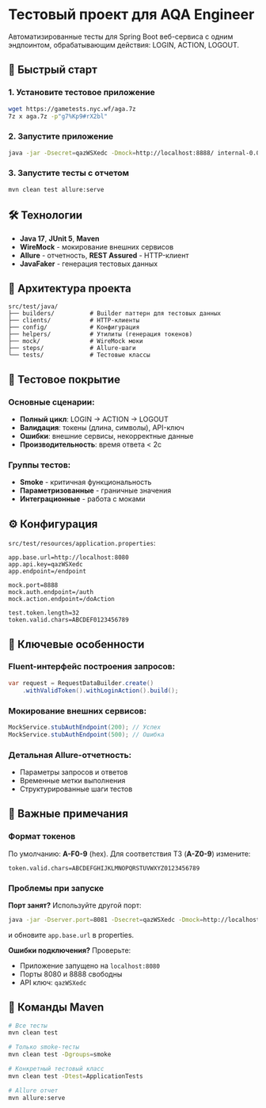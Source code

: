 # Тестовый проект для AQA Engineer
Автоматизированные тесты для Spring Boot веб-сервиса с одним эндпоинтом, обрабатывающим действия: LOGIN, ACTION, LOGOUT.

## 🚀 Быстрый старт

### 1. Установите тестовое приложение
```bash
wget https://gametests.nyc.wf/aga.7z
7z x aga.7z -p"g7%Kp9#rX2bl"
```

### 2. Запустите приложение
```bash
java -jar -Dsecret=qazWSXedc -Dmock=http://localhost:8888/ internal-0.0.1-SNAPSHOT.jar
```

### 3. Запустите тесты с отчетом
```bash
mvn clean test allure:serve
```

## 🛠 Технологии

- **Java 17**, **JUnit 5**, **Maven**
- **WireMock** - мокирование внешних сервисов
- **Allure** - отчетность, **REST Assured** - HTTP-клиент
- **JavaFaker** - генерация тестовых данных

## 📁 Архитектура проекта

```
src/test/java/
├── builders/          # Builder паттерн для тестовых данных
├── clients/           # HTTP-клиенты
├── config/            # Конфигурация
├── helpers/           # Утилиты (генерация токенов)
├── mock/              # WireMock моки
├── steps/             # Allure-шаги
└── tests/             # Тестовые классы
```

## 🧪 Тестовое покрытие

### Основные сценарии:
- **Полный цикл**: LOGIN → ACTION → LOGOUT
- **Валидация**: токены (длина, символы), API-ключ
- **Ошибки**: внешние сервисы, некорректные данные
- **Производительность**: время ответа < 2с

### Группы тестов:
- **Smoke** - критичная функциональность
- **Параметризованные** - граничные значения
- **Интеграционные** - работа с моками

## ⚙️ Конфигурация

`src/test/resources/application.properties`:
```properties
app.base.url=http://localhost:8080
app.api.key=qazWSXedc
app.endpoint=/endpoint

mock.port=8888
mock.auth.endpoint=/auth
mock.action.endpoint=/doAction

test.token.length=32
token.valid.chars=ABCDEF0123456789
```

## 🎯 Ключевые особенности

### Fluent-интерфейс построения запросов:
```java
var request = RequestDataBuilder.create()
    .withValidToken().withLoginAction().build();
```

### Мокирование внешних сервисов:
```java
MockService.stubAuthEndpoint(200); // Успех
MockService.stubAuthEndpoint(500); // Ошибка
```

### Детальная Allure-отчетность:
- Параметры запросов и ответов
- Временные метки выполнения
- Структурированные шаги тестов

## 📝 Важные примечания

### Формат токенов
По умолчанию: **A-F0-9** (hex). Для соответствия ТЗ (**A-Z0-9**) измените:
```properties
token.valid.chars=ABCDEFGHIJKLMNOPQRSTUVWXYZ0123456789
```

### Проблемы при запуске
**Порт занят?** Используйте другой порт:
```bash
java -jar -Dserver.port=8081 -Dsecret=qazWSXedc -Dmock=http://localhost:8888/ internal-0.0.1-SNAPSHOT.jar
```
и обновите `app.base.url` в properties.

**Ошибки подключения?** Проверьте:
- Приложение запущено на `localhost:8080`
- Порты 8080 и 8888 свободны
- API ключ: `qazWSXedc`

## 🔧 Команды Maven

```bash
# Все тесты
mvn clean test

# Только smoke-тесты
mvn clean test -Dgroups=smoke

# Конкретный тестовый класс
mvn clean test -Dtest=ApplicationTests

# Allure отчет
mvn allure:serve
```
